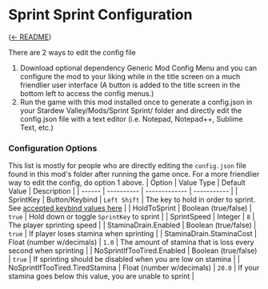 # Sprint Sprint Configuration
([← README](../README.md))

There are 2 ways to edit the config file
1. Download optional dependency Generic Mod Config Menu and you can configure the mod to your liking while in the title screen on a much friendlier user interface (A button is added to the title screen in the bottom left to access the config menus.)
2. Run the game with this mod installed once to generate a config.json in your Stardew Valley/Mods/Sprint Sprint/ folder and directly edit the config.json file with a text editor (i.e. Notepad, Notepad++, Sublime Text, etc.)

### Configuration Options
This list is mostly for people who are directly editing the `config.json` file found in this mod's folder after running the game once. For a more friendlier way to edit the config, do option 1 above.
| Option | Value Type | Default Value | Description |
| ------ | ---------- | ------------- | ----------- |
| SprintKey | Button/Keybind | `Left Shift` | The key to hold in order to sprint. See [accepted keybind values here](https://stardewvalleywiki.com/Modding:Player_Guide/Key_Bindings#Available_bindings) |
| HoldToSprint | Boolean (true/false) | `true` | Hold down or toggle `SprintKey` to sprint |
| SprintSpeed | Integer | `8` | The player sprinting speed |
| StaminaDrain.Enabled | Boolean (true/false) | `true` | If player loses stamina when sprinting |
| StaminaDrain.StaminaCost | Float (number w/decimals) | `1.0` | The amount of stamina that is loss every second when sprinting |
| NoSprintIfTooTired.Enabled | Boolean (true/false) | `true` | If sprinting should be disabled when you are low on stamina |
| NoSprintIfTooTired.TiredStamina | Float (number w/decimals) | `20.0` | If your stamina goes below this value, you are unable to sprint |
